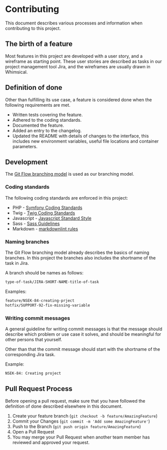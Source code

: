 # Contributing

This document describes various processes and information
when contributing to this project.

## The birth of a feature

Most features in this project are developed with a user story,
and a wireframe as starting point.
These user stories are described as tasks in our project management tool Jira,
and the wireframes are usually drawn in Whimsical.

## Definition of done

Other than fulfilling its use case, a feature is considered done when
the following requirements are met.

* Written tests covering the feature.
* Adhered to the coding standards.
* Documented the feature.
* Added an entry to the changelog.
* Updated the README with details of changes to the interface,
  this includes new environment variables, useful file locations and container parameters.

## Development

The [Git Flow branching model](https://nvie.com/posts/a-successful-git-branching-model/)
is used as our branching model.

### Coding standards

The following coding standards are enforced in this project:

* PHP - [Symfony Coding Standards](https://symfony.com/doc/5.2/contributing/code/standards.html)
* Twig - [Twig Coding Standards](https://twig.symfony.com/doc/3.x/coding_standards.html)
* Javascript - [Javascript Standard Style](https://standardjs.com/rules.html)
* Sass - [Sass Guidelines](https://sass-guidelin.es/) 
* Markdown - [markdownlint rules](https://github.com/DavidAnson/markdownlint/blob/main/doc/Rules.md)

### Naming branches

The Git Flow branching model already describes the basics of naming branches.
In this project the branches also includes the shortname of the task in Jira.

A branch should be names as follows:

```sh
type-of-task/JIRA-SHORT-NAME-title-of-task
```

Examples:

```sh
feature/NSEK-84-creating-prject
hotfix/SUPPORT-92-fix-missing-variable
```

### Writing commit messages

A general guideline for writing commit messages is that the message should describe
which problem or use case it solves, and should be meaningful for
other persons that yourself.

Other than that the commit message should start with the shortname
of the corresponding Jira task.

Example:

```sh
NSEK-84: Creating project
```

## Pull Request Process

Before opening a pull request, make sure that you have followed
the definition of done described elsewhere in this document.

1. Create your feature branch (`git checkout -b feature/AmazingFeature`)
2. Commit your Changes (`git commit -m 'Add some AmazingFeature'`)
3. Push to the Branch (`git push origin feature/AmazingFeature`)
4. Open a Pull Request
5. You may merge your Pull Request when another team member has reviewed and
   approved your request.

